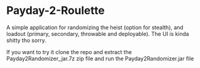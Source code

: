 # Payday-2-Roulette

A simple application for randomizing the heist (option for stealth), and loadout (primary, secondary, throwable and deployable). The UI is kinda shitty tho sorry.

If you want to try it clone the repo and extract the Payday2Randomizer_jar.7z zip file and run the Payday2Randomizer.jar file
